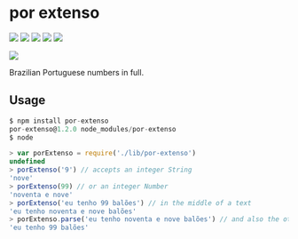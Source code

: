 # por extenso

[![][build-img]][build]
[![][coverage-img]][coverage]
[![][dependencies-img]][dependencies]
[![][devdependencies-img]][devdependencies]
[![][module-img]][module]

[![][npm]][npm]

[build]:     https://travis-ci.org/tallesl/por-extenso
[build-img]: https://travis-ci.org/tallesl/por-extenso.png

[coverage]:     https://coveralls.io/r/tallesl/por-extenso?branch=master
[coverage-img]: https://coveralls.io/repos/tallesl/por-extenso/badge.png?branch=master

[dependencies]:     https://david-dm.org/tallesl/por-extenso
[dependencies-img]: https://david-dm.org/tallesl/por-extenso.png

[devdependencies]:     https://david-dm.org/tallesl/por-extenso#info=devDependencies
[devdependencies-img]: https://david-dm.org/tallesl/por-extenso/dev-status.png

[module]:     http://badge.fury.io/js/por-extenso
[module-img]: https://badge.fury.io/js/por-extenso.png

[npm]:     https://nodei.co/npm/por-extenso
[npm-img]: https://nodei.co/npm/por-extenso.png?mini=true

Brazilian Portuguese numbers in full.

## Usage

```js
$ npm install por-extenso
por-extenso@1.2.0 node_modules/por-extenso
$ node

> var porExtenso = require('./lib/por-extenso')
undefined
> porExtenso('9') // accepts an integer String
'nove'
> porExtenso(99) // or an integer Number
'noventa e nove'
> porExtenso('eu tenho 99 balões') // in the middle of a text
'eu tenho noventa e nove balões'
> porExtenso.parse('eu tenho noventa e nove balões') // and also the other way around
'eu tenho 99 balões'
```

